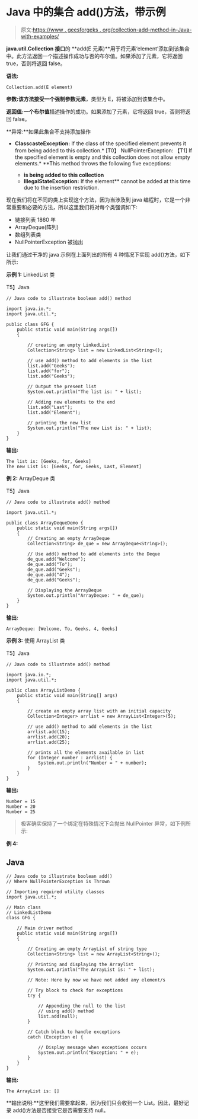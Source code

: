 # Java 中的集合 add()方法，带示例

> 原文:[https://www . geesforgeks . org/collection-add-method-in-Java-with-examples/](https://www.geeksforgeeks.org/collection-add-method-in-java-with-examples/)

**java.util.Collection 接口**的 **add(E 元素)**用于将元素‘element’添加到该集合中。此方法返回一个描述操作成功与否的布尔值。如果添加了元素，它将返回 true，否则将返回 false。

**语法:**

```
Collection.add(E element)
```

**参数:**该方法接受一个强制参数**元素**，类型为 E，将被添加到该集合中。

**返回值:**一个**布尔值**描述操作的成功。如果添加了元素，它将返回 true，否则将返回 false。

**异常:**如果此集合不支持添加操作

*   **ClasscasteException:** If the class of the specified element prevents it from being added to this collection.*   [T0】 NullPointerException: 【T1] If the specified element is empty and this collection does not allow empty elements.*   **This method throws the following five exceptions:

    *   **is being added to this collection**
    *   **IllegalStateException:** If the element** cannot be added at this time due to the insertion restriction.

现在我们将在不同的类上实现这个方法，因为当涉及到 java 编程时，它是一个非常重要和必要的方法，所以这里我们将对每个类强调如下:

*   链接列表 1860 年
*   ArrayDeque(阵列)
*   数组列表类
*   NullPointerException 被抛出

让我们通过干净的 java 示例在上面列出的所有 4 种情况下实现 add()方法，如下所示:

**示例 1:** LinkedList 类

T5】Java

```
// Java code to illustrate boolean add() method

import java.io.*;
import java.util.*;

public class GFG {
    public static void main(String args[])
    {

        // creating an empty LinkedList
        Collection<String> list = new LinkedList<String>();

        // use add() method to add elements in the list
        list.add("Geeks");
        list.add("for");
        list.add("Geeks");

        // Output the present list
        System.out.println("The list is: " + list);

        // Adding new elements to the end
        list.add("Last");
        list.add("Element");

        // printing the new list
        System.out.println("The new List is: " + list);
    }
}
```

**输出:**

```
The list is: [Geeks, for, Geeks]
The new List is: [Geeks, for, Geeks, Last, Element]
```

**例 2:** ArrayDeque 类

T5】Java

```
// Java code to illustrate add() method

import java.util.*;

public class ArrayDequeDemo {
    public static void main(String args[])
    {
        // Creating an empty ArrayDeque
        Collection<String> de_que = new ArrayDeque<String>();

        // Use add() method to add elements into the Deque
        de_que.add("Welcome");
        de_que.add("To");
        de_que.add("Geeks");
        de_que.add("4");
        de_que.add("Geeks");

        // Displaying the ArrayDeque
        System.out.println("ArrayDeque: " + de_que);
    }
}
```

**输出:**

```
ArrayDeque: [Welcome, To, Geeks, 4, Geeks]
```

**示例 3:** 使用 ArrayList 类

T5】Java

```
// Java code to illustrate add() method

import java.io.*;
import java.util.*;

public class ArrayListDemo {
    public static void main(String[] args)
    {

        // create an empty array list with an initial capacity
        Collection<Integer> arrlist = new ArrayList<Integer>(5);

        // use add() method to add elements in the list
        arrlist.add(15);
        arrlist.add(20);
        arrlist.add(25);

        // prints all the elements available in list
        for (Integer number : arrlist) {
            System.out.println("Number = " + number);
        }
    }
}
```

**输出:**

```
Number = 15
Number = 20
Number = 25
```

> 极客确实保持了一个绑定在特殊情况下会抛出 NullPointer 异常，如下例所示:

**例 4:**

## Java

```
// Java code to illustrate boolean add()
// Where NullPointerException is Thrown

// Importing required utility classes
import java.util.*;

// Main class
// LinkedListDemo
class GFG {

    // Main driver method
    public static void main(String args[])
    {

        // Creating an empty ArrayList of string type
        Collection<String> list = new ArrayList<String>();

        // Printing and displaying the Arraylist
        System.out.println("The ArrayList is: " + list);

        // Note: Here by now we have not added any element/s

        // Try block to check for exceptions
        try {

            // Appending the null to the list
            // using add() method
            list.add(null);
        }

        // Catch block to handle exceptions
        catch (Exception e) {

            // Display message when exceptions occurs
            System.out.println("Exception: " + e);
        }
    }
}
```

**输出:**

```
The ArrayList is: []
```

**输出说明:**这里我们需要拿起来，因为我们只会收到一个 List。因此，最好记录 add()方法是否接受它是否需要支持 null。